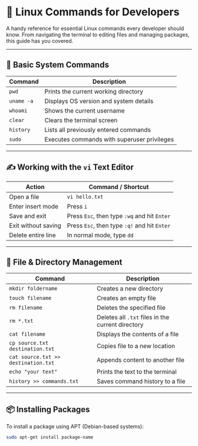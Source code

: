  # 🐧 Linux Commands for Developers

A handy reference for essential Linux commands every developer should know. From navigating the terminal to editing files and managing packages, this guide has you covered.

---

## 📁 Basic System Commands

| Command              | Description                                                  |
|----------------------|--------------------------------------------------------------|
| `pwd`                | Prints the current working directory                         |
| `uname -a`           | Displays OS version and system details                       |
| `whoami`             | Shows the current username                                   |
| `clear`              | Clears the terminal screen                                   |
| `history`            | Lists all previously entered commands                        |
| `sudo`               | Executes commands with superuser privileges                  |

---

## ✍️ Working with the `vi` Text Editor

| Action                        | Command / Shortcut                                     |
|-------------------------------|--------------------------------------------------------|
| Open a file                   | `vi hello.txt`                                         |
| Enter insert mode             | Press `i`                                              |
| Save and exit                 | Press `Esc`, then type `:wq` and hit `Enter`           |
| Exit without saving           | Press `Esc`, then type `:q!` and hit `Enter`           |
| Delete entire line            | In normal mode, type `dd`                              |

---

## 📂 File & Directory Management

| Command                        | Description                                           |
|--------------------------------|-------------------------------------------------------|
| `mkdir foldername`             | Creates a new directory                              |
| `touch filename`               | Creates an empty file                                |
| `rm filename`                  | Deletes the specified file                           |
| `rm *.txt`                     | Deletes all `.txt` files in the current directory    |
| `cat filename`                 | Displays the contents of a file                      |
| `cp source.txt destination.txt`| Copies file to a new location                        |
| `cat source.txt >> destination.txt` | Appends content to another file               |
| `echo "your text"`             | Prints the text to the terminal                      |
| `history >> commands.txt`      | Saves command history to a file                      |

---

## 📦 Installing Packages

To install a package using APT (Debian-based systems):

```bash
sudo apt-get install package-name


